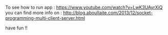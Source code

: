 To see how to run app : https://www.youtube.com/watch?v=LwK3UAyrXiQ
you can find more info on : http://blog.aboullaite.com/2013/12/socket-programming-multi-client-server.html

have fun !!
